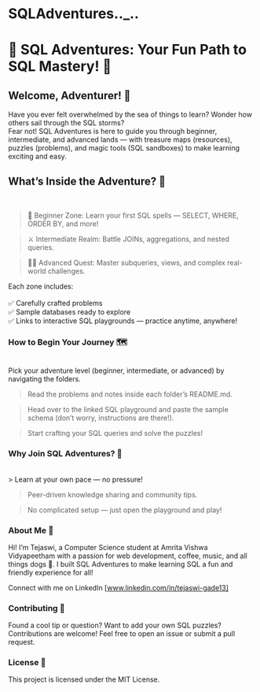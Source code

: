 # SQLAdventures.._..
<h1> 🎉 SQL Adventures: Your Fun Path to SQL Mastery! 🚀</h1>


<h2> Welcome, Adventurer! 🧭 </h2>
Have you ever felt overwhelmed by the sea of things to learn? Wonder how others sail through the SQL storms? <br>
Fear not! SQL Adventures is here to guide you through beginner, intermediate, and advanced lands — with treasure maps (resources), puzzles (problems), and magic tools (SQL sandboxes) to make learning exciting and easy.

<h2> What’s Inside the Adventure? 🎒 </h2>
<br>

> 🐣 Beginner Zone: Learn your first SQL spells — SELECT, WHERE, ORDER BY, and more!

> ⚔️ Intermediate Realm: Battle JOINs, aggregations, and nested queries.

> 🧙‍♂️ Advanced Quest: Master subqueries, views, and complex real-world challenges.

Each zone includes: <br>
<br>
✅ Carefully crafted problems <br>
✅ Sample databases ready to explore <br>
✅ Links to interactive SQL playgrounds — practice anytime, anywhere! <br>

<h3> How to Begin Your Journey 🗺️ </h3>
<br> 
Pick your adventure level (beginner, intermediate, or advanced) by navigating the folders.

> Read the problems and notes inside each folder’s README.md.
  
>  Head over to the linked SQL playground and paste the sample schema (don’t worry, instructions are there!).
  
>  Start crafting your SQL queries and solve the puzzles!

<h3> Why Join SQL Adventures? 🎉 </h3>
<br>
>  Learn at your own pace — no pressure!

> Peer-driven knowledge sharing and community tips.

> No complicated setup — just open the playground and play!


<h3> About Me 👋  </h3>
Hi! I’m Tejaswi, a Computer Science student at Amrita Vishwa Vidyapeetham with a passion for web development, coffee, music, and all things dogs 🐶.
I built SQL Adventures to make learning SQL a fun and friendly experience for all!

Connect with me on LinkedIn [www.linkedin.com/in/tejaswi-gade13]

<h3> Contributing 🤝 </h3>
Found a cool tip or question? Want to add your own SQL puzzles? Contributions are welcome! Feel free to open an issue or submit a pull request.

<h3> License 📄 </h3>
This project is licensed under the MIT License.

